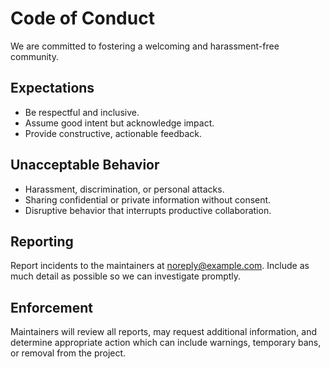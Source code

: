 # Code of Conduct

We are committed to fostering a welcoming and harassment-free community.

## Expectations

- Be respectful and inclusive.
- Assume good intent but acknowledge impact.
- Provide constructive, actionable feedback.

## Unacceptable Behavior

- Harassment, discrimination, or personal attacks.
- Sharing confidential or private information without consent.
- Disruptive behavior that interrupts productive collaboration.

## Reporting

Report incidents to the maintainers at noreply@example.com. Include as much detail as possible so we can investigate promptly.

## Enforcement

Maintainers will review all reports, may request additional information, and determine appropriate action which can include warnings, temporary bans, or removal from the project.
